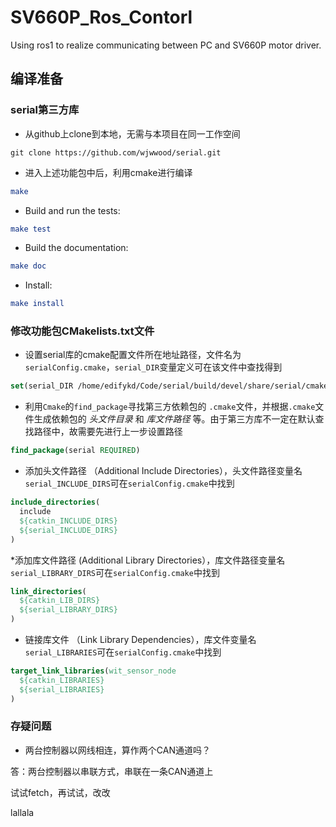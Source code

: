 # SV660P_Ros_Contorl
Using ros1 to realize communicating between PC and SV660P motor driver.

## 编译准备

### serial第三方库

* 从github上clone到本地，无需与本项目在同一工作空间

``` shell
git clone https://github.com/wjwwood/serial.git
```

* 进入上述功能包中后，利用cmake进行编译

``` cmake
make
```

* Build and run the tests:

``` cmake
make test
```

* Build the documentation:

``` cmake
make doc
```

* Install:

``` cmake
make install
```

### 修改功能包CMakelists.txt文件

* 设置serial库的cmake配置文件所在地址路径，文件名为`serialConfig.cmake`，`serial_DIR`变量定义可在该文件中查找得到

``` cmake
set(serial_DIR /home/edifykd/Code/serial/build/devel/share/serial/cmake)
```

* 利用`Cmake`的`find_package`寻找第三方依赖包的 `.cmake`文件，并根据`.cmake`文件生成依赖包的 _头文件目录_ 和 _库文件路径_ 等。由于第三方库不一定在默认查找路径中，故需要先进行上一步设置路径

``` cmake
find_package(serial REQUIRED)
```

* 添加头文件路径 （Additional Include Directories），头文件路径变量名`serial_INCLUDE_DIRS`可在`serialConfig.cmake`中找到

```cmake
include_directories(
  include
  ${catkin_INCLUDE_DIRS}
  ${serial_INCLUDE_DIRS}
)
```

*添加库文件路径   (Additional Library Directories），库文件路径变量名`serial_LIBRARY_DIRS`可在`serialConfig.cmake`中找到

``` cmake
link_directories(
  ${catkin_LIB_DIRS}
  ${serial_LIBRARY_DIRS}
)
```

* 链接库文件 （Link Library Dependencies），库文件变量名`serial_LIBRARIES`可在`serialConfig.cmake`中找到

``` cmake
target_link_libraries(wit_sensor_node
  ${catkin_LIBRARIES}
  ${serial_LIBRARIES}
)
```

### 存疑问题

* 两台控制器以网线相连，算作两个CAN通道吗？

答：两台控制器以串联方式，串联在一条CAN通道上

试试fetch，再试试，改改

lallala